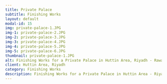 ```yaml
---
title: Private Palace
subtitle: Finishing Works
layout: default
modal-id: 15
img: private-palace-1.JPG
img-1: private-palace-2.JPG
img-2: private-palace-3.JPG
img-3: private-palace-4.JPG
img-4: private-palace-5.JPG
img-5: private-palace-6.JPG
thumbnail: private-palace-1.JPG
alt: Finishing Works for a Private Palace in Huttin Area, Riyadh - Rawaj Alitaqan Consturcion Company in KSA
client: Huttin Area, Riyadh
category: Finishing Works
description: Finishing Works for a Private Palace in Huttin Area - Riyadh made by our team.
---
```

